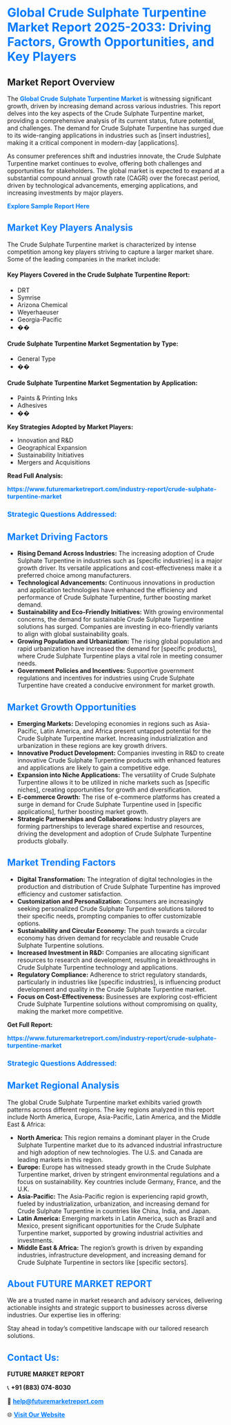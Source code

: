 <h1 style="color: #007BFF;">Global Crude Sulphate Turpentine Market Report 2025-2033: Driving Factors, Growth Opportunities, and Key Players</h1>

<section id="overview">
<h2>Market Report Overview</h2>
<p>The <a href="https://www.futuremarketreport.com/industry-report/crude-sulphate-turpentine-market" style="color: #007BFF; text-decoration: none;"><strong>Global Crude Sulphate Turpentine Market</strong></a> is witnessing significant growth, driven by increasing demand across various industries. This report delves into the key aspects of the Crude Sulphate Turpentine market, providing a comprehensive analysis of its current status, future potential, and challenges. The demand for Crude Sulphate Turpentine has surged due to its wide-ranging applications in industries such as [insert industries], making it a critical component in modern-day [applications].</p>
<p>As consumer preferences shift and industries innovate, the Crude Sulphate Turpentine market continues to evolve, offering both challenges and opportunities for stakeholders. The global market is expected to expand at a substantial compound annual growth rate (CAGR) over the forecast period, driven by technological advancements, emerging applications, and increasing investments by major players.</p>
</section>

<section id="overview">
<p><a href="https://www.futuremarketreport.com/request-sample/reportId=113590" style="color: #007BFF; text-decoration: none;"><strong>Explore Sample Report Here</strong></a></p>
</section>

<section id="key-players">
<h2 style="color: #007BFF;">Market Key Players Analysis</h2>
<p>The Crude Sulphate Turpentine market is characterized by intense competition among key players striving to capture a larger market share. Some of the leading companies in the market include:</p>
<h4>Key Players Covered in the Crude Sulphate Turpentine Report:</h4>
<ul><li>DRT</li><li>Symrise</li><li>Arizona Chemical</li><li>Weyerhaeuser</li><li>Georgia-Pacific</li><li>��</li></ul>
<h4>Crude Sulphate Turpentine Market Segmentation by Type:</h4>
<ul><li>General Type</li><li>��</li></ul>

<h4>Crude Sulphate Turpentine Market Segmentation by Application:</h4>
<ul><li>Paints &amp; Printing Inks</li><li>Adhesives</li><li>��</li></ul>
<p><strong>Key Strategies Adopted by Market Players:</strong></p>
<ul>
<li>Innovation and R&D</li>
<li>Geographical Expansion</li>
<li>Sustainability Initiatives</li>
<li>Mergers and Acquisitions</li>
</ul>
</section>

<section>
<p><strong>Read Full Analysis: </strong></p><a href="https://www.futuremarketreport.com/industry-report/crude-sulphate-turpentine-market" style="color: #007BFF; text-decoration: none;"><strong>https://www.futuremarketreport.com/industry-report/crude-sulphate-turpentine-market</strong></a>
<h3 style="color: #007BFF;">Strategic Questions Addressed:</h3>
</section>

<section id="driving-factors">
<h2 style="color: #007BFF;">Market Driving Factors</h2>
<ul>
<li><strong>Rising Demand Across Industries:</strong> The increasing adoption of Crude Sulphate Turpentine in industries such as [specific industries] is a major growth driver. Its versatile applications and cost-effectiveness make it a preferred choice among manufacturers.</li>
<li><strong>Technological Advancements:</strong> Continuous innovations in production and application technologies have enhanced the efficiency and performance of Crude Sulphate Turpentine, further boosting market demand.</li>
<li><strong>Sustainability and Eco-Friendly Initiatives:</strong> With growing environmental concerns, the demand for sustainable Crude Sulphate Turpentine solutions has surged. Companies are investing in eco-friendly variants to align with global sustainability goals.</li>
<li><strong>Growing Population and Urbanization:</strong> The rising global population and rapid urbanization have increased the demand for [specific products], where Crude Sulphate Turpentine plays a vital role in meeting consumer needs.</li>
<li><strong>Government Policies and Incentives:</strong> Supportive government regulations and incentives for industries using Crude Sulphate Turpentine have created a conducive environment for market growth.</li>
</ul>
</section>

<section id="growth-opportunities">
<h2 style="color: #007BFF;">Market Growth Opportunities</h2>
<ul>
<li><strong>Emerging Markets:</strong> Developing economies in regions such as Asia-Pacific, Latin America, and Africa present untapped potential for the Crude Sulphate Turpentine market. Increasing industrialization and urbanization in these regions are key growth drivers.</li>
<li><strong>Innovative Product Development:</strong> Companies investing in R&D to create innovative Crude Sulphate Turpentine products with enhanced features and applications are likely to gain a competitive edge.</li>
<li><strong>Expansion into Niche Applications:</strong> The versatility of Crude Sulphate Turpentine allows it to be utilized in niche markets such as [specific niches], creating opportunities for growth and diversification.</li>
<li><strong>E-commerce Growth:</strong> The rise of e-commerce platforms has created a surge in demand for Crude Sulphate Turpentine used in [specific applications], further boosting market growth.</li>
<li><strong>Strategic Partnerships and Collaborations:</strong> Industry players are forming partnerships to leverage shared expertise and resources, driving the development and adoption of Crude Sulphate Turpentine products globally.</li>
</ul>
</section>

<section id="trending-factors">
<h2 style="color: #007BFF;">Market Trending Factors</h2>
<ul>
<li><strong>Digital Transformation:</strong> The integration of digital technologies in the production and distribution of Crude Sulphate Turpentine has improved efficiency and customer satisfaction.</li>
<li><strong>Customization and Personalization:</strong> Consumers are increasingly seeking personalized Crude Sulphate Turpentine solutions tailored to their specific needs, prompting companies to offer customizable options.</li>
<li><strong>Sustainability and Circular Economy:</strong> The push towards a circular economy has driven demand for recyclable and reusable Crude Sulphate Turpentine solutions.</li>
<li><strong>Increased Investment in R&D:</strong> Companies are allocating significant resources to research and development, resulting in breakthroughs in Crude Sulphate Turpentine technology and applications.</li>
<li><strong>Regulatory Compliance:</strong> Adherence to strict regulatory standards, particularly in industries like [specific industries], is influencing product development and quality in the Crude Sulphate Turpentine market.</li>
<li><strong>Focus on Cost-Effectiveness:</strong> Businesses are exploring cost-efficient Crude Sulphate Turpentine solutions without compromising on quality, making the market more competitive.</li>
</ul>
</section>

<section>
<p><strong>Get Full Report: </strong></p><a href="https://www.futuremarketreport.com/industry-report/crude-sulphate-turpentine-market" style="color: #007BFF; text-decoration: none;"><strong>https://www.futuremarketreport.com/industry-report/crude-sulphate-turpentine-market</strong></a>
<h3 style="color: #007BFF;">Strategic Questions Addressed:</h3>
</section>


<section id="regional-analysis">
<h2 style="color: #007BFF;">Market Regional Analysis</h2>
<p>The global Crude Sulphate Turpentine market exhibits varied growth patterns across different regions. The key regions analyzed in this report include North America, Europe, Asia-Pacific, Latin America, and the Middle East & Africa:</p>
<ul>
<li><strong>North America:</strong> This region remains a dominant player in the Crude Sulphate Turpentine market due to its advanced industrial infrastructure and high adoption of new technologies. The U.S. and Canada are leading markets in this region.</li>
<li><strong>Europe:</strong> Europe has witnessed steady growth in the Crude Sulphate Turpentine market, driven by stringent environmental regulations and a focus on sustainability. Key countries include Germany, France, and the U.K.</li>
<li><strong>Asia-Pacific:</strong> The Asia-Pacific region is experiencing rapid growth, fueled by industrialization, urbanization, and increasing demand for Crude Sulphate Turpentine in countries like China, India, and Japan.</li>
<li><strong>Latin America:</strong> Emerging markets in Latin America, such as Brazil and Mexico, present significant opportunities for the Crude Sulphate Turpentine market, supported by growing industrial activities and investments.</li>
<li><strong>Middle East & Africa:</strong> The region’s growth is driven by expanding industries, infrastructure development, and increasing demand for Crude Sulphate Turpentine in sectors like [specific sectors].</li>
</ul>
</section>

<footer>
<h2 style="color: #007BFF;">About FUTURE MARKET REPORT</h2>
<p>We are a trusted name in market research and advisory services, delivering actionable insights and strategic support to businesses across diverse industries. Our expertise lies in offering:</p>

<p>Stay ahead in today’s competitive landscape with our tailored research solutions.</p>

<h2 style="color: #007BFF;">Contact Us:</h2>
<p><strong>FUTURE MARKET REPORT</strong></p>
<p>📞 <strong>+91 (883) 074-8030</strong></p>
<p>📧 <strong><a href="mailto:help@futuremarketreport.com" style="color: #007BFF;">help@futuremarketreport.com</a></strong></p>
<p>🌐 <strong><a href="https://www.futuremarketreport.com/" style="color: #007BFF;">Visit Our Website</a></strong></p>
</footer>